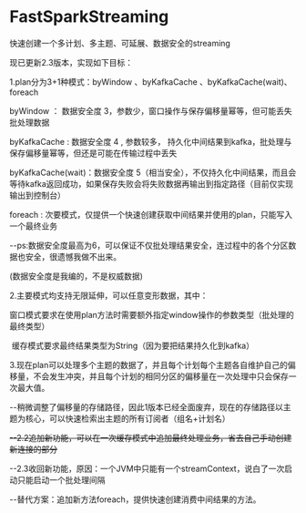 # FastSparkStreaming

快速创建一个多计划、多主题、可延展、数据安全的streaming

现已更新2.3版本，实现如下目标：

1.plan分为3+1种模式：byWindow 、byKafkaCache 、byKafkaCache(wait)、foreach

byWindow ：     数据安全度 3，参数少，窗口操作与保存偏移量幂等，但可能丢失批处理数据

byKafkaCache : 数据安全度 4 , 参数较多， 持久化中间结果到kafka，批处理与保存偏移量幂等，但还是可能在传输过程中丢失

byKafkaCache(wait)：数据安全度 5（相当安全），不仅持久化中间结果，而且会等待kafka返回成功，如果保存失败会将失败数据再输出到指定路径（目前仅实现输出到控制台）

foreach : 次要模式，仅提供一个快速创建获取中间结果并使用的plan，只能写入一个最终业务

--ps:数据安全度最高为6，可以保证不仅批处理结果安全，连过程中的各个分区数据也安全，很遗憾我做不出来。

(数据安全度是我编的，不是权威数据)



2.主要模式均支持无限延伸，可以任意变形数据，其中：

​	窗口模式要求在使用plan方法时需要额外指定window操作的参数类型（批处理的最终类型）

​	缓存模式要求最终结果类型为String（因为要把结果持久化到kafka）



3.现在plan可以处理多个主题的数据了，并且每个计划每个主题各自维护自己的偏移量，不会发生冲突，并且每个计划的相同分区的偏移量在一次处理中只会保存一次最大值。



--稍微调整了偏移量的存储路径，因此1版本已经全面废弃，现在的存储路径以主题为核心，可以快速检索出主题的所有订阅者（组名+计划名）



~~--2.2追加新功能，可以在一次缓存模式中追加最终处理业务，省去自己手动创建新连接的部分~~

--2.3收回新功能，原因：一个JVM中只能有一个streamContext，说白了一次启动只能启动一个批处理间隔

--替代方案：追加新方法foreach，提供快速创建消费中间结果的方法。